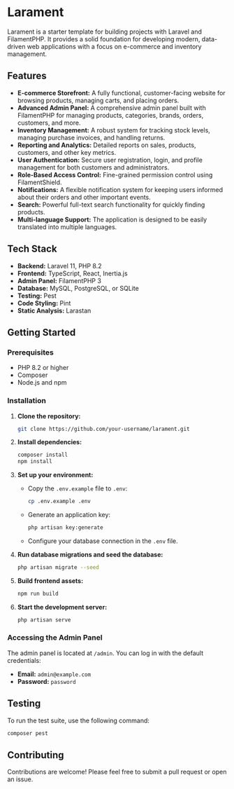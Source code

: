 # Larament

Larament is a starter template for building projects with Laravel and FilamentPHP. It provides a solid foundation for developing modern, data-driven web applications with a focus on e-commerce and inventory management.

## Features

- **E-commerce Storefront:** A fully functional, customer-facing website for browsing products, managing carts, and placing orders.
- **Advanced Admin Panel:** A comprehensive admin panel built with FilamentPHP for managing products, categories, brands, orders, customers, and more.
- **Inventory Management:** A robust system for tracking stock levels, managing purchase invoices, and handling returns.
- **Reporting and Analytics:** Detailed reports on sales, products, customers, and other key metrics.
- **User Authentication:** Secure user registration, login, and profile management for both customers and administrators.
- **Role-Based Access Control:** Fine-grained permission control using FilamentShield.
- **Notifications:** A flexible notification system for keeping users informed about their orders and other important events.
- **Search:** Powerful full-text search functionality for quickly finding products.
- **Multi-language Support:** The application is designed to be easily translated into multiple languages.

## Tech Stack

- **Backend:** Laravel 11, PHP 8.2
- **Frontend:** TypeScript, React, Inertia.js
- **Admin Panel:** FilamentPHP 3
- **Database:** MySQL, PostgreSQL, or SQLite
- **Testing:** Pest
- **Code Styling:** Pint
- **Static Analysis:** Larastan

## Getting Started

### Prerequisites

- PHP 8.2 or higher
- Composer
- Node.js and npm

### Installation

1. **Clone the repository:**

   ```bash
   git clone https://github.com/your-username/larament.git
   ```

2. **Install dependencies:**

   ```bash
   composer install
   npm install
   ```

3. **Set up your environment:**

   - Copy the `.env.example` file to `.env`:

     ```bash
     cp .env.example .env
     ```

   - Generate an application key:

     ```bash
     php artisan key:generate
     ```

   - Configure your database connection in the `.env` file.

4. **Run database migrations and seed the database:**

   ```bash
   php artisan migrate --seed
   ```

5. **Build frontend assets:**

   ```bash
   npm run build
   ```

6. **Start the development server:**

   ```bash
   php artisan serve
   ```

### Accessing the Admin Panel

The admin panel is located at `/admin`. You can log in with the default credentials:

- **Email:** `admin@example.com`
- **Password:** `password`

## Testing

To run the test suite, use the following command:

```bash
composer pest
```

## Contributing

Contributions are welcome! Please feel free to submit a pull request or open an issue.

